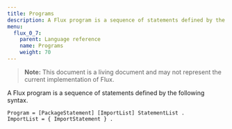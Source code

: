```yaml
---
title: Programs
description: A Flux program is a sequence of statements defined by the following syntax.
menu:
  flux_0_7:
    parent: Language reference
    name: Programs
    weight: 70
---
```


> **Note:** This document is a living document and may not represent the current implementation of Flux.


A Flux program is a sequence of statements defined by the following syntax.

```
Program = [PackageStatement] [ImportList] StatementList .
ImportList = { ImportStatement } .
```
